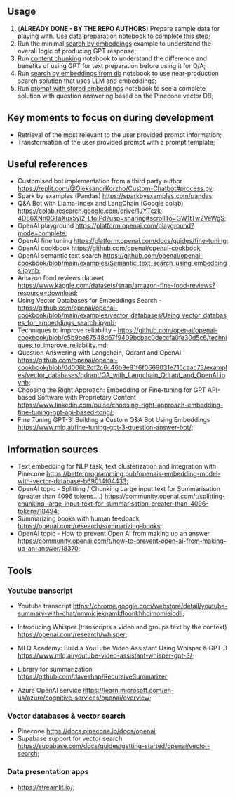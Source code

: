 ## Usage
1. (**ALREADY DONE - BY THE REPO AUTHORS**) Prepare sample data for playing with. Use [data preparation](./data_preparation.ipynb) notebook to complete this step;
2. Run the minimal [search by embeddings](./search_by_embeddings.ipynb) example to understand the overall logic of producing GPT response;
3. Run [content chunking](./content_chunking.ipynb) notebook to understand the difference and benefits of using GPT for text preparation before using it for Q/A;
4. Run [search by embeddings from db](./search_by_embeddings_from_db.ipynb) notebook to use near-production search solution that uses LLM and embeddings;
5. Run [prompt with stored embeddings](prompt_with_embeddings.ipynb) notebook to see a complete solution with question answering based on the Pinecone vector DB;

## Key moments to focus on during development
- Retrieval of the most relevant to the user provided prompt information;
- Transformation of the user provided prompt with a prompt template;

## Useful references

- Customised bot implementation from a third party author https://replit.com/@OleksandrKorzho/Custom-Chatbot#process.py;
- Spark by examples (Pandas) https://sparkbyexamples.com/pandas;
- Q&A Bot with Llama-Index and LangChain (Google colab) https://colab.research.google.com/drive/1JYTczk-4D86XNn0GTaXux5yi2-LfoIPd?usp=sharing#scrollTo=GW1tTw2VeWgS;
- OpenAI playground https://platform.openai.com/playground?mode=complete;
- OpenAI fine tuning https://platform.openai.com/docs/guides/fine-tuning;
- OpenAI cookbook https://github.com/openai/openai-cookbook;
- OpenAI semantic text search https://github.com/openai/openai-cookbook/blob/main/examples/Semantic_text_search_using_embeddings.ipynb;
- Amazon food reviews dataset https://www.kaggle.com/datasets/snap/amazon-fine-food-reviews?resource=download;
- Using Vector Databases for Embeddings Search - https://github.com/openai/openai-cookbook/blob/main/examples/vector_databases/Using_vector_databases_for_embeddings_search.ipynb;
- Techniques to improve reliability - https://github.com/openai/openai-cookbook/blob/c5b9be87548d67f9409bcbac0deccfa0fe30d5c6/techniques_to_improve_reliability.md;
- Question Answering with Langchain, Qdrant and OpenAI - https://github.com/openai/openai-cookbook/blob/0d006b2cf2c6c46b9e91f6f0669031e715caac73/examples/vector_databases/qdrant/QA_with_Langchain_Qdrant_and_OpenAI.ipynb;
- Choosing the Right Approach: Embedding or Fine-tuning for GPT API-based Software with Proprietary Content https://www.linkedin.com/pulse/choosing-right-approach-embedding-fine-tuning-gpt-api-based-tong/;
- Fine Tuning GPT-3: Building a Custom Q&A Bot Using Embeddings https://www.mlq.ai/fine-tuning-gpt-3-question-answer-bot/;

## Information sources
- Text embedding for NLP task, text clusterization and integration with Pinecone https://betterprogramming.pub/openais-embedding-model-with-vector-database-b69014f04433;
- OpenAI topic - Splitting / Chunking Large input text for Summarisation (greater than 4096 tokens….) https://community.openai.com/t/splitting-chunking-large-input-text-for-summarisation-greater-than-4096-tokens/18494;
- Summarizing books with human feedback https://openai.com/research/summarizing-books;
- OpenAI topic - How to prevent Open AI from making up an answer https://community.openai.com/t/how-to-prevent-open-ai-from-making-up-an-answer/18370;

## Tools

### Youtube transcript
- Youtube transcript https://chrome.google.com/webstore/detail/youtube-summary-with-chat/nmmicjeknamkfloonkhhcjmomieiodli;
- Introducing Whisper (transcripts a video and groups text by the context) https://openai.com/research/whisper;
- MLQ Academy: Build a YouTube Video Assistant Using Whisper & GPT-3 https://www.mlq.ai/youtube-video-assistant-whisper-gpt-3/;

- Library for summarization https://github.com/daveshap/RecursiveSummarizer;
- Azure OpenAI service https://learn.microsoft.com/en-us/azure/cognitive-services/openai/overview;

### Vector databases & vector search
- Pinecone https://docs.pinecone.io/docs/openai;
- Supabase support for vector search https://supabase.com/docs/guides/getting-started/openai/vector-search;

### Data presentation apps
- https://streamlit.io/;

